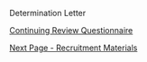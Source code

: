 Determination Letter

<a href="https://lhncbc.github.io/questionnaire-viewer/?q=https://raw.githubusercontent.com/jdtopping/sIRB/master/input/resources/questionnaire/sirb-determination-questionnaire.json">Continuing Review Questionnaire</a> 

		
[Next Page - Recruitment Materials](RecruitmentMaterials.html)